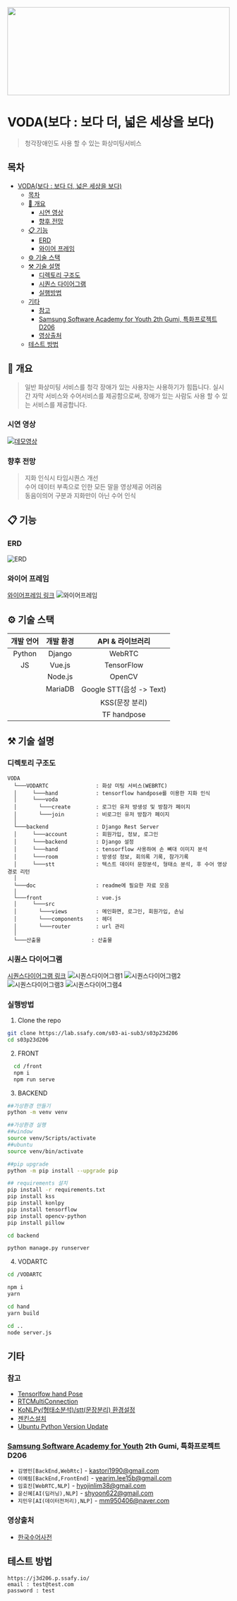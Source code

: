<p align="center">
  <img src="doc/logo/logo.png"  width="100%" height="200">
</p>

# VODA(보다 : 보다 더, 넓은 세상을 보다)

> 청각장애인도 사용 할 수 있는 화상미팅서비스

## 목차

- [VODA(보다 : 보다 더, 넓은 세상을 보다)](#voda보다--보다-더-넓은-세상을-보다)
  - [목차](#목차)
  - [:paperclip: 개요](#paperclip-개요)
    - [시연 영상](#시연-영상)
    - [향후 전망](#향후-전망)
  - [:clipboard: 기능](#clipboard-기능)
    - [ERD](#erd)
    - [와이어 프레임](#와이어-프레임)
  - [:gear: 기술 스택](#gear-기술-스택)
  - [:hammer_and_pick: 기술 설명](#hammer_and_pick-기술-설명)
    - [디렉토리 구조도](#디렉토리-구조도)
    - [시퀀스 다이어그램](#시퀀스-다이어그램)
    - [실행방법](#실행방법)
  - [기타](#기타)
    - [참고](#참고)
    - [Samsung Software Academy for Youth 2th Gumi, 특화프로젝트 D206](#samsung-software-academy-for-youth-2th-gumi-특화프로젝트-d206)
    - [영상출처](#영상출처)
  - [테스트 방법](#테스트-방법)

## :paperclip: 개요

> 일반 화상미팅 서비스를 청각 장애가 있는 사용자는 사용하기가 힘듭니다. 실시간 자막 서비스와 수어서비스를 제공함으로써, 장애가 있는 사람도 사용 할 수 있는 서비스를 제공합니다.

### 시연 영상
[![데모영상](./doc/img/thumbnail.png)](https://youtu.be/vydj7ObB76g)

### 향후 전망

> 지화 인식시 타임시퀀스 개선 <br>
> 수어 데이터 부족으로 인한 모든 말을 영상제공 어려움<br>
> 동음이의어 구분과 지화만이 아닌 수어 인식

## :clipboard: 기능

### ERD

![ERD](산출물/ERD.png)

### 와이어 프레임

[와이어프레임 링크](산출물/와이어프레임.pdf)
![와이어프레임](산출물/와이어프레임1.png)

## :gear: 기술 스택

| 개발 언어 | 개발 환경 |     API & 라이브러리     |
| :-------: | :-------: | :----------------------: |
|  Python   |  Django   |          WebRTC          |
|    JS     |  Vue.js   |        TensorFlow        |
|           |  Node.js  |          OpenCV          |
|           |  MariaDB  | Google STT(음성 -> Text) |
|           |           |      KSS(문장 분리)      |
|           |           |       TF handpose        |

## :hammer_and_pick: 기술 설명

### 디렉토리 구조도

```
VODA
  └───VODARTC               : 화상 미팅 서비스(WEBRTC)
  │     └───hand            : tensorflow handpose를 이용한 지화 인식
  │     └───voda
  │       └───create        : 로그인 유저 방생성 및 방참가 페이지
  │       └───join          : 비로그인 유저 방참가 페이지
  │
  └───backend               : Django Rest Server
  │     └───account         : 회원가입, 정보, 로그인
  │     └───backend         : Django 설정
  │     └───hand            : tensorflow 사용하여 손 뼈대 이미지 분석
  │     └───room            : 방생성 정보, 회의록 기록, 참가기록
  │     └───stt             : 텍스트 데이터 문장분석, 형태소 분석, 후 수어 영상 경로 리턴
  │
  └───doc                   : readme에 필요한 자료 모음
  │
  └───front                 : vue.js
  │     └───src
  │       └───views         : 메인화면, 로그인, 회원가입, 손님
  │       └───components    : 헤더
  │       └───router        : url 관리
  │
  └───산출물                : 산출물

```

### 시퀀스 다이어그램

[시퀀스다이어그램 링크](산출물/시퀀스다이어그램.md)
![시퀀스다이어그램1](doc/시퀀스다이어그램/1.png)
![시퀀스다이어그램2](doc/시퀀스다이어그램/2.png)
![시퀀스다이어그램3](doc/시퀀스다이어그램/3.png)
![시퀀스다이어그램4](doc/시퀀스다이어그램/4.png)

### 실행방법

1.  Clone the repo

```sh
git clone https://lab.ssafy.com/s03-ai-sub3/s03p23d206
cd s03p23d206
```

2. FRONT

```sh
  cd /front
  npm i
  npm run serve
```

3. BACKEND

```sh
##가상환경 만들기
python -m venv venv

##가상환경 실행
##window
source venv/Scripts/activate
##ubuntu
source venv/bin/activate

##pip upgrade
python -m pip install --upgrade pip

## requirements 설치
pip install -r requirements.txt
pip install kss
pip install konlpy
pip install tensorflow
pip install opencv-python
pip install pillow

cd backend

python manage.py runserver
```

4. VODARTC

```sh
cd /VODARTC

npm i
yarn

cd hand
yarn build

cd ..
node server.js
```

## 기타

### 참고

- [Tensorlfow hand Pose](https://github.com/tensorflow/tfjs-models/tree/master/handpose)
- [RTCMultiConnection](https://github.com/muaz-khan/RTCMultiConnection)
- [KoNLPy(형태소분석)/stt(문장분리) 환경설정](https://www.notion.so/KoNLPy-stt-dbf82c14c3114082a378366f131dfc3f)
- [젠킨스설치](https://www.notion.so/Jenskins-44b1c015e3894ac6b40bffef554c9bef)
- [Ubuntu Python Version Update](https://www.notion.so/ubuntu-python-version-update-a9748362a8454661a28643e27a649dfa)

### [Samsung Software Academy for Youth](https://www.ssafy.com/) 2th Gumi, 특화프로젝트 D206

- `김영민[BackEnd,WebRtc]` - kastori1990@gmail.com<br>
- `이예림[BackEnd,FrontEnd]` - yearim.lee15b@gmail.com<br>
- `임효진[WebRTC,NLP]` - hyojinlim38@gmail.com<br>
- `윤신혜[AI(딥러닝),NLP]` - shyoon622@gmail.com<br>
- `지민우[AI(데이터전처리),NLP]` - mm950406@naver.com<br>

### 영상출처

- [한국수어사전](http://sldict.korean.go.kr/front/main/main.do)

## 테스트 방법

```
https://j3d206.p.ssafy.io/
email : test@test.com
password : test
```
